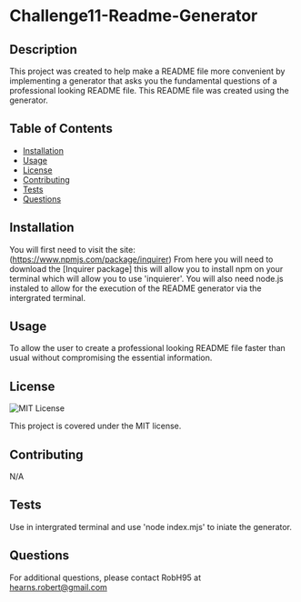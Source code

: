 
  # Challenge11-Readme-Generator
  
  ## Description
  
  This project was created to help make a README file  more convenient by implementing a generator that asks you the fundamental questions of a  professional looking README file. This README file was created using the generator.
  
  ## Table of Contents
  
  - [Installation](#installation)
  - [Usage](#usage)
  - [License](#license)
  - [Contributing](#contributing)
  - [Tests](#tests)
  - [Questions](#questions)
  
  ## Installation
  
  You will first need to visit the site:(https://www.npmjs.com/package/inquirer) From here you will need to download the [Inquirer package] this will allow you to install npm on your terminal which will allow you to use 'inquierer'. You will also need node.js instaled to allow for the execution of the README generator via the intergrated terminal.
  
  ## Usage
  
  To allow the user to create a professional looking README file faster than usual without compromising the essential information.
  
  ## License
  
  ![MIT License](https://img.shields.io/badge/License-MIT-blue.svg)
  
  This project is covered under the MIT license.
  
  ## Contributing
  
  N/A
  
  ## Tests
  
  Use in intergrated terminal and use 'node index.mjs' to iniate the generator.
  
  ## Questions
  
  For additional questions, please contact RobH95 at hearns.robert@gmail.com
  